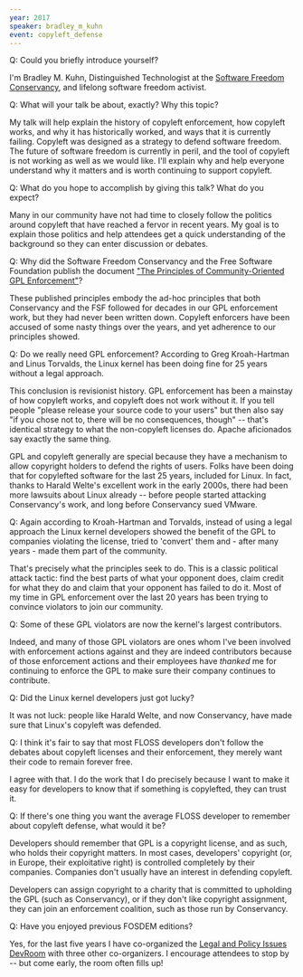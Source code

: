 ```yaml
---
year: 2017
speaker: bradley_m_kuhn 
event: copyleft_defense
---
```


Q: Could you briefly introduce yourself?

I'm Bradley M. Kuhn, Distinguished Technologist at the [Software Freedom Conservancy](https://sfconservancy.org/), and lifelong software freedom activist.

Q: What will your talk be about, exactly? Why this topic?

My talk will help explain the history of copyleft enforcement, how copyleft
works, and why it has historically worked, and ways that it is currently
failing.  Copyleft was designed as a strategy to defend software freedom.
The future of software freedom is currently in peril, and the tool of
copyleft is not working as well as we would like.  I'll explain why and help
everyone understand why it matters and is worth continuing to support
copyleft.

Q: What do you hope to accomplish by giving this talk? What do you expect?

Many in our community have not had time to closely follow the politics
around copyleft that have reached a fervor in recent years.  My goal is to
explain those politics and help attendees get a quick understanding of the
background so they can enter discussion or debates.

Q: Why did the Software Freedom Conservancy and the Free Software Foundation publish the document ["The Principles of Community-Oriented GPL Enforcement"](https://sfconservancy.org/copyleft-compliance/principles.html)?

These published principles embody the ad-hoc principles that both
Conservancy and the FSF followed for decades in our GPL enforcement work,
but they had never been written down.  Copyleft enforcers have been accused
of some nasty things over the years, and yet adherence to our principles
showed.

Q: Do we really need GPL enforcement? According to Greg Kroah-Hartman and Linus Torvalds, the Linux kernel has been doing fine for 25 years without a legal approach.

This conclusion is revisionist history.  GPL enforcement has been a mainstay
of how copyleft works, and copyleft does not work without it.  If you tell
people "please release your source code to your users" but then also say "if
you chose not to, there will be no consequences, though" -- that's identical
strategy to what the non-copyleft licenses do.  Apache aficionados say
exactly the same thing.

GPL and copyleft generally are special because they have a mechanism to
allow copyright holders to defend the rights of users.  Folks have been
doing that for copylefted software for the last 25 years, included for
Linux.  In fact, thanks to Harald Welte's excellent work in the early 2000s,
there had been more lawsuits about Linux already -- before people started
attacking Conservancy's work, and long before Conservancy sued VMware.

Q: Again according to Kroah-Hartman and Torvalds, instead of using a legal approach the Linux kernel developers showed the benefit of the GPL to companies violating the license, tried to 'convert' them and - after many years - made them part of the community.

That's precisely what the principles seek to do.  This is a classic
political attack tactic: find the best parts of what your opponent does,
claim credit for what they do and claim that your opponent has failed to do
it.  Most of my time in GPL enforcement over the last 20 years has been
trying to convince violators to join our community.

Q: Some of these GPL violators are now the kernel's largest contributors.

Indeed, and many of those GPL violators are ones whom I've been involved
with enforcement actions against and they are indeed contributors because of
those enforcement actions and their employees have *thanked* me for
continuing to enforce the GPL to make sure their company continues to
contribute.

Q: Did the Linux kernel developers just got lucky?

It was not luck: people like Harald Welte, and now Conservancy, have made
sure that Linux's copyleft was defended.

Q: I think it's fair to say that most FLOSS developers don't follow the debates about copyleft licenses and their enforcement, they merely want their code to remain forever free.

I agree with that.  I do the work that I do precisely because I want to make
it easy for developers to know that if something is copylefted, they can
trust it.

Q: If there's one thing you want the average FLOSS developer to remember about copyleft defense, what would it be?

Developers should remember that GPL is a copyright license, and as such, who
holds their copyright matters.  In most cases, developers' copyright (or, in
Europe, their exploitative right) is controlled completely by their
companies.  Companies don't usually have an interest in defending copyleft.

Developers can assign copyright to a charity that is committed to upholding
the GPL (such as Conservancy), or if they don't like copyright assignment,
they can join an enforcement coalition, such as those run by Conservancy.

Q: Have you enjoyed previous FOSDEM editions?

Yes, for the last five years I have co-organized the [Legal and Policy Issues DevRoom](https://fosdem.org/2017/schedule/track/legal_and_policy_issues/) with three other co-organizers.  I encourage attendees to stop by --
but come early, the room often fills up!

